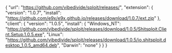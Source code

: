 {
	"url": "https://github.com/vibedivide/sploit/releases/",
	"extension": {
		"version": "1.0.7",
		"install": "https://github.com/e9x/e9x.github.io/releases/download/1.0.7/ext.zip"
	},
	"client": {
		"version": "1.0.5",
		"install": {
			"Windows_NT": "https://github.com/vibedivide/sploit/releases/download/1.0.5/Shitsploit.Client.Setup.1.0.5.exe",
			"Linux": "https://github.com/vibedivide/sploit/releases/download/1.0.5/io.shitsploit.desktop_1.0.5_amd64.deb",
			"Darwin": "none"
		}
	}
}
